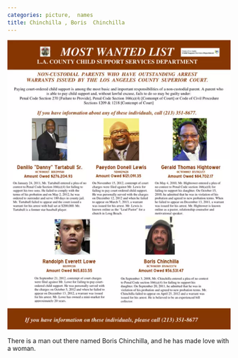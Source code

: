 ```yaml
---
categories: picture,  names
title: Chinchilla , Boris  Chinchilla
---
```


![chinchilla](https://raw.githubusercontent.com/muneer78/muneer78.github.io/master/images/danny-tartabull-wanted-poster.png)


There is a man out there named Boris Chinchilla, and he has made love with a woman.



